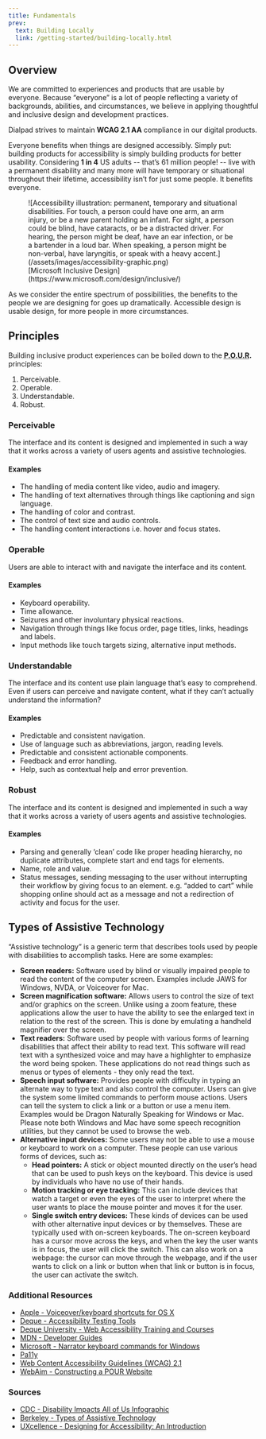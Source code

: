 ```yaml
---
title: Fundamentals
prev:
  text: Building Locally
  link: /getting-started/building-locally.html
---
```


## Overview

We are committed to experiences and products that are usable by everyone. Because “everyone” is a lot of people reflecting a variety of backgrounds, abilities, and circumstances, we believe in applying thoughtful and inclusive design and development practices.

Dialpad strives to maintain  **WCAG 2.1 AA** compliance in our digital products.

Everyone benefits when things are designed accessibly. Simply put: building products for accessibility is simply building products for better usability. Considering  **1 in 4** US adults -- that’s 61 million people! -- live with a permanent disability and many more will have temporary or situational throughout their lifetime, accessibility isn’t for just some people. It benefits everyone.

<figure>
<Markdown>
![Accessibility illustration: permanent, temporary and situational disabilities. For touch, a person could have one arm, an arm injury, or be a new parent holding an infant. For sight, a person could be blind, have cataracts, or be a distracted driver. For hearing, the person might be deaf, have an ear infection, or be a bartender in a loud bar. When speaking, a person might be non-verbal, have laryngitis, or speak with a heavy accent.](/assets/images/accessibility-graphic.png)
</Markdown>
<figcaption>
<Markdown>
[Microsoft Inclusive Design](https://www.microsoft.com/design/inclusive/)
</Markdown>
</figcaption>
</figure>

As we consider the entire spectrum of possibilities, the benefits to the people we are designing for goes up dramatically. Accessible design is usable design, for more people in more circumstances.

## Principles

Building inclusive product experiences can be boiled down to the  **<abbr title="Perceivable Operable Understandable Robust">P.O.U.R</abbr>.** principles:

1. Perceivable.
2. Operable.
3. Understandable.
4. Robust.

### Perceivable

The interface and its content is designed and implemented in such a way that it works across a variety of users agents and assistive technologies.

#### Examples

- The handling of media content like video, audio and imagery.
- The handling of text alternatives through things like captioning and sign language.
- The handling of color and contrast.
- The control of text size and audio controls.
- The handling content interactions i.e. hover and focus states.

### Operable

Users are able to interact with and navigate the interface and its content.

#### Examples

- Keyboard operability.
- Time allowance.
- Seizures and other involuntary physical reactions.
- Navigation through things like focus order, page titles, links, headings and labels.
- Input methods like touch targets sizing, alternative input methods.

### Understandable

The interface and its content use plain language that’s easy to comprehend. Even if users can perceive and navigate content, what if they can’t actually understand the information?

#### Examples

- Predictable and consistent navigation.
- Use of language such as abbreviations, jargon, reading levels.
- Predictable and consistent actionable components.
- Feedback and error handling.
- Help, such as contextual help and error prevention.

### Robust

The interface and its content is designed and implemented in such a way that it works across a variety of users agents and assistive technologies.

#### Examples

- Parsing and generally ‘clean’ code like proper heading hierarchy, no duplicate attributes, complete start and end tags for elements.
- Name, role and value.
- Status messages, sending messaging to the user without interrupting their workflow by giving focus to an element. e.g. “added to cart” while shopping online should act as a message and not a redirection of activity and focus for the user.

## Types of Assistive Technology

“Assistive technology” is a generic term that describes tools used by people with disabilities to accomplish tasks. Here are some examples:

- **Screen readers:** Software used by blind or visually impaired people to read the content of the computer screen. Examples include JAWS for Windows, NVDA, or Voiceover for Mac.
- **Screen magnification software:** Allows users to control the size of text and/or graphics on the screen. Unlike using a zoom feature, these applications allow the user to have the ability to see the enlarged text in relation to the rest of the screen. This is done by emulating a handheld magnifier over the screen.
- **Text readers:** Software used by people with various forms of learning disabilities that affect their ability to read text. This software will read text with a synthesized voice and may have a highlighter to emphasize the word being spoken. These applications do not read things such as menus or types of elements - they only read the text.
- **Speech input software:** Provides people with difficulty in typing an alternate way to type text and also control the computer. Users can give the system some limited commands to perform mouse actions. Users can tell the system to click a link or a button or use a menu item. Examples would be Dragon Naturally Speaking for Windows or Mac. Please note both Windows and Mac have some speech recognition utilities, but they cannot be used to browse the web.
- **Alternative input devices:** Some users may not be able to use a mouse or keyboard to work on a computer. These people can use various forms of devices, such as:
  - **Head pointers:** A stick or object mounted directly on the user’s head that can be used to push keys on the keyboard. This device is used by individuals who have no use of their hands.
  - **Motion tracking or eye tracking:** This can include devices that watch a target or even the eyes of the user to interpret where the user wants to place the mouse pointer and moves it for the user.
  - **Single switch entry devices:** These kinds of devices can be used with other alternative input devices or by themselves. These are typically used with on-screen keyboards. The on-screen keyboard has a cursor move across the keys, and when the key the user wants is in focus, the user will click the switch. This can also work on a webpage: the cursor can move through the webpage, and if the user wants to click on a link or button when that link or button is in focus, the user can activate the switch.

### Additional Resources

- [Apple - Voiceover/keyboard shortcuts for OS X](https://www.apple.com/voiceover/info/guide/_1131.html)
- [Deque - Accessibility Testing Tools](https://www.deque.com/axe/)
- [Deque University - Web Accessibility Training and Courses](https://dequeuniversity.com/)
- [MDN - Developer Guides](https://developer.mozilla.org/en-US/docs/Web/Guide)
- [Microsoft - Narrator keyboard commands for Windows](https://support.microsoft.com/en-us/windows/appendix-b-narrator-keyboard-commands-and-touch-gestures-8bdab3f4-b3e9-4554-7f28-8b15bd37410a)
- [Pa11y](https://pa11y.org/)
- [Web Content Accessibility Guidelines (WCAG) 2.1](https://www.w3.org/TR/WCAG21/)
- [WebAim - Constructing a POUR Website](https://webaim.org/articles/pour/)

### Sources

- [CDC - Disability Impacts All of Us Infographic](https://www.cdc.gov/ncbddd/disabilityandhealth/infographic-disability-impacts-all.html)
- [Berkeley - Types of Assistive Technology](https://webaccess.berkeley.edu/resources/assistive-technology)
- [UXcellence - Designing for Accessibility: An Introduction](https://uxcellence.com/2018/accessible-design-intro)

<script setup>
  import Markdown from "@baseComponents/Markdown.vue";
</script>
